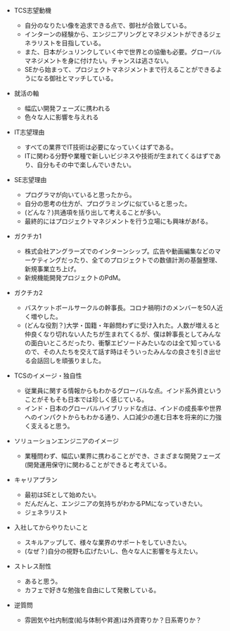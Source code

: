 - TCS志望動機

	- 自分のなりたい像を追求できる点で、御社が合致している。
	- インターンの経験から、エンジニアリングとマネジメントができるジェネラリストを目指している。
	- また、日本がシュリンクしていく中で世界との協働も必要。グローバルマネジメントを身に付けたい。チャンスは逃さない。
	- SEから始まって、プロジェクトマネジメントまで行えることができるようになる御社とマッチしている。

- 就活の軸

	- 幅広い開発フェーズに携われる
	- 色々な人に影響を与えれる

- IT志望理由

	- すべての業界でIT技術は必要になっていくはずである。
	- ITに関わる分野や業種で新しいビジネスや技術が生まれてくるはずであり、自分もその中で楽しんでいきたい。

- SE志望理由

	- プログラマが向いていると思ったから。
	- 自分の思考の仕方が、プログラミングに似ていると思った。
	- (どんな？)共通項を括り出して考えることが多い。
	- 最終的にはプロジェクトマネジメントを行う立場にも興味があfる。

- ガクチカ1

	- 株式会社アングラーズでのインターンシップ。広告や動画編集などのマーケティングだったり、全てのプロジェクトでの数値計測の基盤整理、新規事業立ち上げ。
	- 新規機能開発プロジェクトのPdM。

- ガクチカ2

	- バスケットボールサークルの幹事長。コロナ禍明けのメンバーを50人近く増やした。
	- (どんな役割？)大学・国籍・年齢問わずに受け入れた。人数が増えると仲良くなり切れない人たちが生まれてくるが、僕は幹事長としてみんなの面白いところだったり、衝撃エピソードみたいなのは全て知っているので、その人たちを交えて話す時はそういったみんなの良さを引き出せる会話回しを頑張りました。

- TCSのイメージ・独自性

	- 従業員に関する情報からもわかるグローバルな点。インド系外資ということがそもそも日本では珍しく感じている。
	- インド・日本のグローバルハイブリッドな点は、インドの成長率や世界へのインパクトからもわかる通り、人口減少の進む日本を将来的に力強く支えると思う。

- ソリューションエンジニアのイメージ

	- 業種問わず、幅広い業界に携わることができ、さまざまな開発フェーズ(開発運用保守)に関わることができると考えている。

- キャリアプラン

	- 最初はSEとして始めたい。
	- だんだんと、エンジニアの気持ちがわかるPMになっていきたい。
	- ジェネラリスト

- 入社してからやりたいこと

	- スキルアップして、様々な業界のサポートをしていきたい。
	- (なぜ？)自分の視野も広げたいし、色々な人に影響を与えたい。

- ストレス耐性

	- あると思う。
	- カフェで好きな勉強を自由にして発散している。

- 逆質問

	- 雰囲気や社内制度(給与体制や昇進)は外資寄りか？日系寄りか？